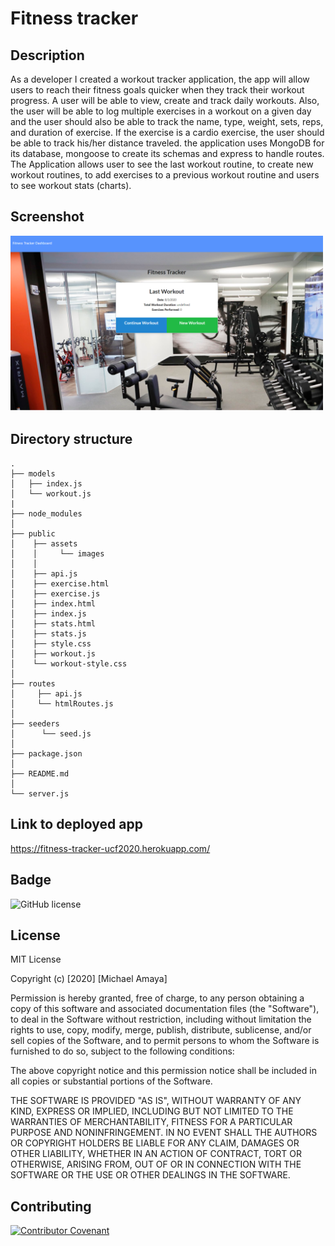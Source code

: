 # Fitness tracker

## Description
As a developer I created a workout tracker application, the app will allow users to reach their fitness goals quicker when they track their workout progress. A user will be able to view, create and track daily workouts. Also, the user will be able to log multiple exercises in a workout on a given day and the user should also be able to track the name, type, weight, sets, reps, and duration of exercise. If the exercise is a cardio exercise, the user should be able to track his/her distance traveled.  the application uses MongoDB for its database, mongoose to create its schemas and express to handle routes. The Application allows user to see the last workout routine, to create new workout routines, to add exercises to a previous workout routine and users to see workout stats (charts).

## Screenshot 
<img src ="./public/assets/images/screenshot.png" width="500">

## Directory structure
```
.
├── models
│   ├── index.js
│   └── workout.js
|
├── node_modules
│ 
├── public
│    ├── assets
│    │     └── images
│    │
│    ├── api.js
│    ├── exercise.html 
│    ├── exercise.js
│    ├── index.html
│    ├── index.js
│    ├── stats.html  
│    ├── stats.js
│    ├── style.css
│    ├── workout.js
│    └── workout-style.css
│
├── routes
│     ├── api.js
│     └── htmlRoutes.js  
│
├── seeders
│      └── seed.js
│
├── package.json
│
├── README.md
│
└── server.js    
```

## Link to deployed app
https://fitness-tracker-ucf2020.herokuapp.com/

## Badge
![GitHub license](https://img.shields.io/badge/license-MIT-brightgreen)

## License

MIT License

Copyright (c) [2020] [Michael Amaya]

Permission is hereby granted, free of charge, to any person obtaining a copy
of this software and associated documentation files (the "Software"), to deal
in the Software without restriction, including without limitation the rights
to use, copy, modify, merge, publish, distribute, sublicense, and/or sell
copies of the Software, and to permit persons to whom the Software is
furnished to do so, subject to the following conditions:

The above copyright notice and this permission notice shall be included in all
copies or substantial portions of the Software.

THE SOFTWARE IS PROVIDED "AS IS", WITHOUT WARRANTY OF ANY KIND, EXPRESS OR
IMPLIED, INCLUDING BUT NOT LIMITED TO THE WARRANTIES OF MERCHANTABILITY,
FITNESS FOR A PARTICULAR PURPOSE AND NONINFRINGEMENT. IN NO EVENT SHALL THE
AUTHORS OR COPYRIGHT HOLDERS BE LIABLE FOR ANY CLAIM, DAMAGES OR OTHER
LIABILITY, WHETHER IN AN ACTION OF CONTRACT, TORT OR OTHERWISE, ARISING FROM,
OUT OF OR IN CONNECTION WITH THE SOFTWARE OR THE USE OR OTHER DEALINGS IN THE
SOFTWARE.

## Contributing
[![Contributor Covenant](https://img.shields.io/badge/Contributor%20Covenant-v2.0%20adopted-ff69b4.svg)](code_of_conduct.md)